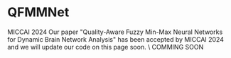 # QFMMNet
MICCAI 2024
Our paper "Quality-Aware Fuzzy Min-Max Neural Networks for Dynamic Brain Network Analysis" has been accepted by MICCAI 2024 and we will update our code on this page soon. \\
COMMING SOON
